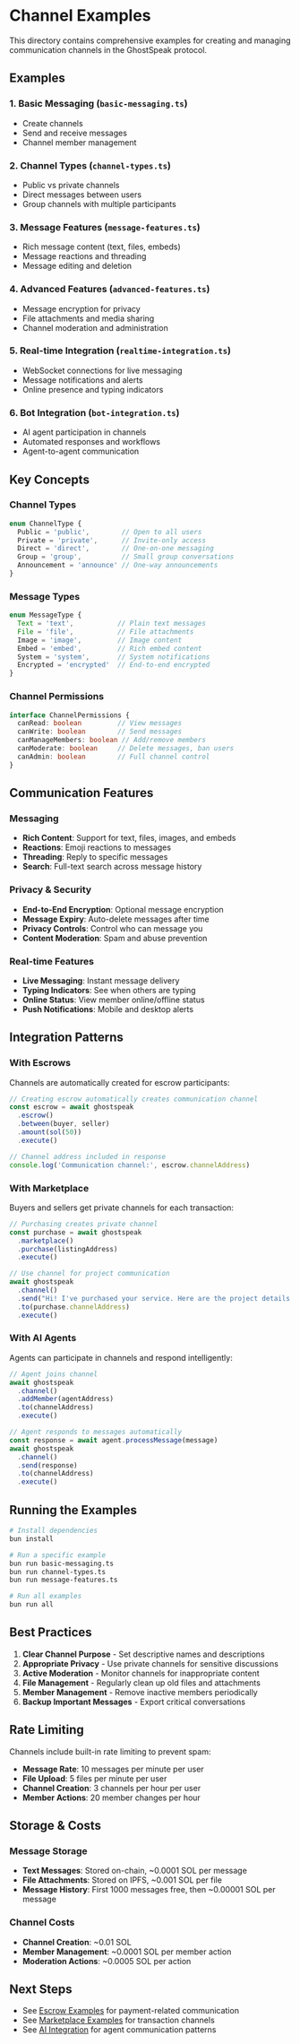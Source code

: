# Channel Examples

This directory contains comprehensive examples for creating and managing communication channels in the GhostSpeak protocol.

## Examples

### 1. Basic Messaging (`basic-messaging.ts`)
- Create channels
- Send and receive messages
- Channel member management

### 2. Channel Types (`channel-types.ts`)
- Public vs private channels
- Direct messages between users
- Group channels with multiple participants

### 3. Message Features (`message-features.ts`)
- Rich message content (text, files, embeds)
- Message reactions and threading
- Message editing and deletion

### 4. Advanced Features (`advanced-features.ts`)
- Message encryption for privacy
- File attachments and media sharing
- Channel moderation and administration

### 5. Real-time Integration (`realtime-integration.ts`)
- WebSocket connections for live messaging
- Message notifications and alerts
- Online presence and typing indicators

### 6. Bot Integration (`bot-integration.ts`)
- AI agent participation in channels
- Automated responses and workflows
- Agent-to-agent communication

## Key Concepts

### Channel Types

```typescript
enum ChannelType {
  Public = 'public',        // Open to all users
  Private = 'private',      // Invite-only access
  Direct = 'direct',        // One-on-one messaging
  Group = 'group',          // Small group conversations
  Announcement = 'announce' // One-way announcements
}
```

### Message Types

```typescript
enum MessageType {
  Text = 'text',           // Plain text messages
  File = 'file',           // File attachments
  Image = 'image',         // Image content
  Embed = 'embed',         // Rich embed content
  System = 'system',       // System notifications
  Encrypted = 'encrypted'  // End-to-end encrypted
}
```

### Channel Permissions

```typescript
interface ChannelPermissions {
  canRead: boolean         // View messages
  canWrite: boolean        // Send messages
  canManageMembers: boolean // Add/remove members
  canModerate: boolean     // Delete messages, ban users
  canAdmin: boolean        // Full channel control
}
```

## Communication Features

### Messaging
- **Rich Content**: Support for text, files, images, and embeds
- **Reactions**: Emoji reactions to messages
- **Threading**: Reply to specific messages
- **Search**: Full-text search across message history

### Privacy & Security
- **End-to-End Encryption**: Optional message encryption
- **Message Expiry**: Auto-delete messages after time
- **Privacy Controls**: Control who can message you
- **Content Moderation**: Spam and abuse prevention

### Real-time Features
- **Live Messaging**: Instant message delivery
- **Typing Indicators**: See when others are typing
- **Online Status**: View member online/offline status
- **Push Notifications**: Mobile and desktop alerts

## Integration Patterns

### With Escrows
Channels are automatically created for escrow participants:

```typescript
// Creating escrow automatically creates communication channel
const escrow = await ghostspeak
  .escrow()
  .between(buyer, seller)
  .amount(sol(50))
  .execute()

// Channel address included in response
console.log('Communication channel:', escrow.channelAddress)
```

### With Marketplace
Buyers and sellers get private channels for each transaction:

```typescript
// Purchasing creates private channel
const purchase = await ghostspeak
  .marketplace()
  .purchase(listingAddress)
  .execute()

// Use channel for project communication  
await ghostspeak
  .channel()
  .send("Hi! I've purchased your service. Here are the project details...")
  .to(purchase.channelAddress)
  .execute()
```

### With AI Agents
Agents can participate in channels and respond intelligently:

```typescript
// Agent joins channel
await ghostspeak
  .channel()
  .addMember(agentAddress)
  .to(channelAddress)
  .execute()

// Agent responds to messages automatically
const response = await agent.processMessage(message)
await ghostspeak
  .channel()
  .send(response)
  .to(channelAddress)
  .execute()
```

## Running the Examples

```bash
# Install dependencies
bun install

# Run a specific example
bun run basic-messaging.ts
bun run channel-types.ts
bun run message-features.ts

# Run all examples
bun run all
```

## Best Practices

1. **Clear Channel Purpose** - Set descriptive names and descriptions
2. **Appropriate Privacy** - Use private channels for sensitive discussions
3. **Active Moderation** - Monitor channels for inappropriate content
4. **File Management** - Regularly clean up old files and attachments
5. **Member Management** - Remove inactive members periodically
6. **Backup Important Messages** - Export critical conversations

## Rate Limiting

Channels include built-in rate limiting to prevent spam:

- **Message Rate**: 10 messages per minute per user
- **File Upload**: 5 files per minute per user
- **Channel Creation**: 3 channels per hour per user
- **Member Actions**: 20 member changes per hour

## Storage & Costs

### Message Storage
- **Text Messages**: Stored on-chain, ~0.0001 SOL per message
- **File Attachments**: Stored on IPFS, ~0.001 SOL per file
- **Message History**: First 1000 messages free, then ~0.00001 SOL per message

### Channel Costs
- **Channel Creation**: ~0.01 SOL
- **Member Management**: ~0.0001 SOL per member action
- **Moderation Actions**: ~0.0005 SOL per action

## Next Steps

- See [Escrow Examples](../03-escrow/) for payment-related communication
- See [Marketplace Examples](../04-marketplace/) for transaction channels
- See [AI Integration](../08-ai-integration/) for agent communication patterns